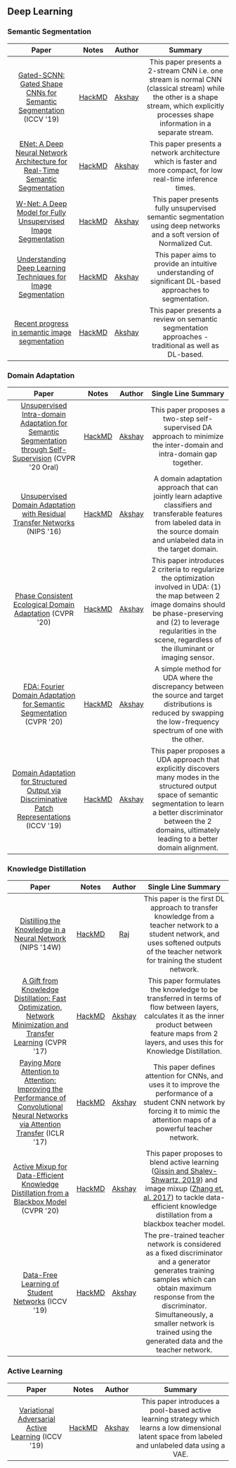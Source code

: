 ## Deep Learning

### Semantic Segmentation

| Paper| Notes | Author | Summary |
|:-----:|:-----:|:-----:|:----------:|
| [Gated-SCNN: Gated Shape CNNs for Semantic Segmentation](http://openaccess.thecvf.com/content_ICCV_2019/html/Takikawa_Gated-SCNN_Gated_Shape_CNNs_for_Semantic_Segmentation_ICCV_2019_paper.html) (ICCV '19) | [HackMD](https://hackmd.io/tXDEyCEcTmqgaR75Gno0Mw) | [Akshay](https://akshayk07.weebly.com/) | This paper presents a 2-stream CNN i.e. one stream is normal CNN (classical stream) while the other is a shape stream, which explicitly processes shape information in a separate stream. |
| [ENet: A Deep Neural Network Architecture for Real-Time Semantic Segmentation](https://arxiv.org/abs/1606.02147) | [HackMD](https://hackmd.io/5jM_pajoSnS6LoZkdech8A) | [Akshay](https://akshayk07.weebly.com/) | This paper presents a network architecture which is faster and more compact, for low real-time inference times. |
| [W-Net: A Deep Model for Fully Unsupervised Image Segmentation](https://arxiv.org/abs/1711.08506) | [HackMD](https://hackmd.io/mNcCcyMFRuGLQg97qfTJaQ) | [Akshay](https://akshayk07.weebly.com/) | This paper presents fully unsupervised semantic segmentation using deep networks and a soft version of Normalized Cut. |
| [Understanding Deep Learning Techniques for Image Segmentation](https://arxiv.org/abs/1907.06119) | [HackMD](https://hackmd.io/RcL7gzVTTLCfJa1LGJGmZg) | [Akshay](https://akshayk07.weebly.com/) | This paper aims to provide an intuitive understanding of significant DL-based approaches to segmentation. |
| [Recent progress in semantic image segmentation](https://arxiv.org/ftp/arxiv/papers/1809/1809.10198.pdf) | [HackMD](https://hackmd.io/UpB9AC5CT0yTUmxGIsIArw) | [Akshay](https://akshayk07.weebly.com/) | This paper presents a review on semantic segmentation approaches - traditional as well as DL-based. |

### Domain Adaptation


| Paper| Notes | Author | Single Line Summary |
|:-----:|:-----:|:-----:|:----------:|
| [Unsupervised Intra-domain Adaptation for Semantic Segmentation through Self-Supervision](https://arxiv.org/abs/2004.07703) (CVPR '20 Oral) | [HackMD](https://hackmd.io/@akshayk07/SkwXI-jkP) | [Akshay](https://akshayk07.weebly.com/) | This paper proposes a two-step self-supervised DA approach to minimize the inter-domain and intra-domain gap together. |
| [Unsupervised Domain Adaptation with Residual Transfer Networks](https://papers.nips.cc/paper/6110-unsupervised-domain-adaptation-with-residual-transfer-networks.pdf) (NIPS '16) | [HackMD](https://hackmd.io/@akshayk07/S1O9iopRU) | [Akshay](https://akshayk07.weebly.com/) | A domain adaptation approach that can jointly learn adaptive classifiers and transferable features from labeled data in the source domain and unlabeled data in the target domain. |
| [Phase Consistent Ecological Domain Adaptation](https://openaccess.thecvf.com/content_CVPR_2020/html/Yang_Phase_Consistent_Ecological_Domain_Adaptation_CVPR_2020_paper.html) (CVPR '20) | [HackMD](https://hackmd.io/@akshayk07/HkRSZC00I) | [Akshay](https://akshayk07.weebly.com/) | This paper introduces 2 criteria to regularize the optimization involved in UDA: (1) the map between 2 image domains should be phase-preserving and (2) to leverage regularities in the scene, regardless of the illuminant or imaging sensor. |
| [FDA: Fourier Domain Adaptation for Semantic Segmentation](https://openaccess.thecvf.com/content_CVPR_2020/papers/Yang_FDA_Fourier_Domain_Adaptation_for_Semantic_Segmentation_CVPR_2020_paper.pdf) (CVPR '20) | [HackMD](https://hackmd.io/@akshayk07/SkktSZC0L) | [Akshay](https://akshayk07.weebly.com/) | A simple method for UDA where the discrepancy between the source and target distributions is reduced by swapping the low-frequency spectrum of one with the other. |
| [Domain Adaptation for Structured Output via Discriminative Patch Representations](https://arxiv.org/abs/1901.05427) (ICCV '19) | [HackMD](https://hackmd.io/Nh2sTmn1RpSeytghA6E2JQ) | [Akshay](https://akshayk07.weebly.com/) | This paper proposes a UDA approach that explicitly discovers many modes in the structured output space of semantic segmentation to learn a better discriminator between the 2 domains, ultimately leading to a better domain alignment. |

### Knowledge Distillation


| Paper| Notes | Author | Single Line Summary |
|:-----:|:-----:|:-----:|:----------:|
| [Distilling the Knowledge in a Neural Network](https://arxiv.org/pdf/1503.02531.pdf) (NIPS '14W) | [HackMD](https://hackmd.io/AntG2tWLQw-dflF5Y1fXig) | [Raj](https://github.com/RajGhugare19) | This paper is the first DL approach to transfer knowledge from a teacher network to a student network, and uses softened outputs of the teacher network for training the student network. |
| [A Gift from Knowledge Distillation: Fast Optimization, Network Minimization and Transfer Learning](http://openaccess.thecvf.com/content_cvpr_2017/papers/Yim_A_Gift_From_CVPR_2017_paper.pdf) (CVPR '17) | [HackMD](https://hackmd.io/@akshayk07/rkj6RFc28) | [Akshay](https://akshayk07.weebly.com/) | This paper formulates the knowledge to be transferred in terms of flow between layers, calculates it as the inner product between feature maps from 2 layers, and uses this for Knowledge Distillation. |
| [Paying More Attention to Attention: Improving the Performance of Convolutional Neural Networks via Attention Transfer](https://arxiv.org/abs/1612.03928) (ICLR '17) | [HackMD](https://hackmd.io/@akshayk07/BkzGciz38) | [Akshay](https://akshayk07.weebly.com/) | This paper defines attention for CNNs, and uses it to improve the performance of a student CNN network by forcing it to mimic the attention maps of a powerful teacher network. |
| [Active Mixup for Data-Efficient Knowledge Distillation from a Blackbox Model](https://arxiv.org/abs/2003.13960) (CVPR '20) | [HackMD](https://hackmd.io/nwM8AKmtStGStXbRWVQnrg) | [Akshay](https://akshayk07.weebly.com/) | This paper proposes to blend active learning ([Gissin and Shalev-Shwartz, 2019](https://arxiv.org/abs/1907.06347)) and image mixup ([Zhang et. al. 2017](https://arxiv.org/abs/1710.09412)) to tackle data-efficient knowledge distillation from a blackbox teacher model. |
| [Data-Free Learning of Student Networks](https://arxiv.org/abs/1904.01186) (ICCV '19) | [HackMD](https://hackmd.io/LMTITxOtSlmrLi877J3Ntg) | [Akshay](https://akshayk07.weebly.com/) | The pre-trained teacher network is considered as a fixed discriminator and a generator generates training samples which can obtain maximum response from the discriminator. Simultaneously, a smaller network is trained using the generated data and the teacher network. |

### Active Learning

| Paper| Notes | Author | Summary |
|:-----:|:-----:|:-----:|:----------:|
| [Variational Adversarial Active Learning](https://arxiv.org/abs/1904.00370) (ICCV '19) | [HackMD](https://hackmd.io/CxZNGh6dS3m2axmP50iN8g) | [Akshay](https://akshayk07.weebly.com/) | This paper introduces a pool-based active learning strategy which learns a low dimensional latent space from labeled and unlabeled data using a VAE. |
